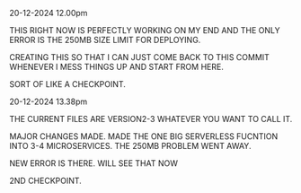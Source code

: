 20-12-2024 12.00pm

THIS RIGHT NOW IS PERFECTLY WORKING ON MY END AND THE ONLY ERROR IS THE 250MB SIZE LIMIT FOR DEPLOYING.

CREATING THIS SO THAT I CAN JUST COME BACK TO THIS COMMIT WHENEVER I MESS THINGS UP AND START FROM HERE.

SORT OF LIKE A CHECKPOINT.


20-12-2024 13.38pm

THE CURRENT FILES ARE VERSION2-3 WHATEVER YOU WANT TO CALL IT.

MAJOR CHANGES MADE. MADE THE ONE BIG SERVERLESS FUCNTION INTO 3-4 MICROSERVICES. THE 250MB PROBLEM WENT AWAY. 

NEW ERROR IS THERE. WILL SEE THAT NOW

2ND CHECKPOINT.
